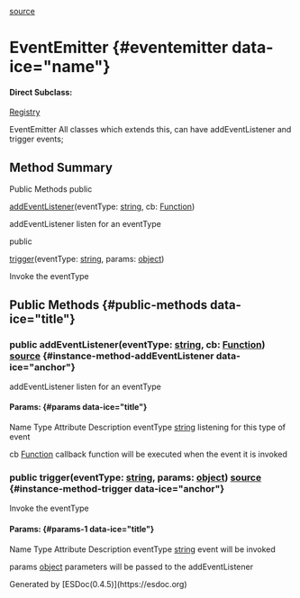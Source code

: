 <span>[source](../../../file/src/utils/EventEmitter.js.html#lineNumber5)</span></span>

</div>
<div class="self-detail detail">

EventEmitter {#eventemitter data-ice="name"}
============

<div class="flat-list" data-ice="directSubclass">

#### Direct Subclass:

<div>

<span>[Registry](../../../class/src/registry/Registry.js~Registry.html)</span>

</div>

</div>

<div class="description" data-ice="description">

EventEmitter All classes which extends this, can have addEventListener
and trigger events;

</div>

</div>

<div data-ice="methodSummary">

Method Summary
--------------

Public Methods <span class="access" data-ice="access">public</span>
<span class="override" data-ice="override"></span>
<div>

<span
data-ice="name"><span>[addEventListener](../../../class/src/utils/EventEmitter.js~EventEmitter.html#instance-method-addEventListener)</span></span><span
data-ice="signature">(eventType:
<span>[string](https://developer.mozilla.org/en-US/docs/Web/JavaScript/Reference/Global_Objects/String)</span>,
cb:
<span>[Function](https://developer.mozilla.org/en-US/docs/Web/JavaScript/Reference/Global_Objects/Function)</span>)</span>

</div>

<div>

<div data-ice="description">

addEventListener listen for an eventType

</div>

</div>

<span class="access" data-ice="access">public</span> <span
class="override" data-ice="override"></span>
<div>

<span
data-ice="name"><span>[trigger](../../../class/src/utils/EventEmitter.js~EventEmitter.html#instance-method-trigger)</span></span><span
data-ice="signature">(eventType:
<span>[string](https://developer.mozilla.org/en-US/docs/Web/JavaScript/Reference/Global_Objects/String)</span>,
params:
<span>[object](https://developer.mozilla.org/en-US/docs/Web/JavaScript/Reference/Global_Objects/Object)</span>)</span>

</div>

<div>

<div data-ice="description">

Invoke the eventType

</div>

</div>

</div>

<div data-ice="methodDetails">

Public Methods {#public-methods data-ice="title"}
--------------

<div class="detail" data-ice="detail">

### <span class="access" data-ice="access">public</span> <span data-ice="name">addEventListener</span><span data-ice="signature">(eventType: <span>[string](https://developer.mozilla.org/en-US/docs/Web/JavaScript/Reference/Global_Objects/String)</span>, cb: <span>[Function](https://developer.mozilla.org/en-US/docs/Web/JavaScript/Reference/Global_Objects/Function)</span>)</span> <span class="right-info"> <span data-ice="source"><span>[source](../../../file/src/utils/EventEmitter.js.html#lineNumber12)</span></span> </span> {#instance-method-addEventListener data-ice="anchor"}

<div data-ice="description">

addEventListener listen for an eventType

</div>

<div data-ice="properties">

<div data-ice="properties">

#### Params: {#params data-ice="title"}

Name Type Attribute Description eventType
<span>[string](https://developer.mozilla.org/en-US/docs/Web/JavaScript/Reference/Global_Objects/String)</span>
listening for this type of event

cb
<span>[Function](https://developer.mozilla.org/en-US/docs/Web/JavaScript/Reference/Global_Objects/Function)</span>
callback function will be executed when the event it is invoked

</div>

</div>

</div>

<div class="detail" data-ice="detail">

### <span class="access" data-ice="access">public</span> <span data-ice="name">trigger</span><span data-ice="signature">(eventType: <span>[string](https://developer.mozilla.org/en-US/docs/Web/JavaScript/Reference/Global_Objects/String)</span>, params: <span>[object](https://developer.mozilla.org/en-US/docs/Web/JavaScript/Reference/Global_Objects/Object)</span>)</span> <span class="right-info"> <span data-ice="source"><span>[source](../../../file/src/utils/EventEmitter.js.html#lineNumber22)</span></span> </span> {#instance-method-trigger data-ice="anchor"}

<div data-ice="description">

Invoke the eventType

</div>

<div data-ice="properties">

<div data-ice="properties">

#### Params: {#params-1 data-ice="title"}

Name Type Attribute Description eventType
<span>[string](https://developer.mozilla.org/en-US/docs/Web/JavaScript/Reference/Global_Objects/String)</span>
event will be invoked

params
<span>[object](https://developer.mozilla.org/en-US/docs/Web/JavaScript/Reference/Global_Objects/Object)</span>
parameters will be passed to the addEventListener

</div>

</div>

</div>

</div>

</div>
Generated by [ESDoc<span
data-ice="esdocVersion">(0.4.5)</span>](https://esdoc.org)
